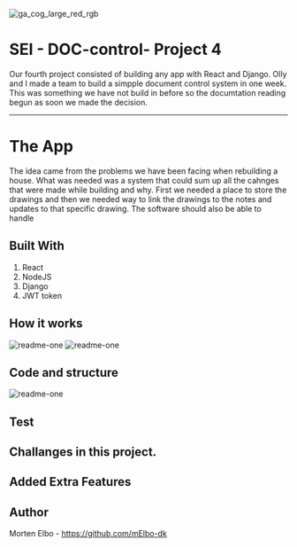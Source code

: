 ![ga_cog_large_red_rgb](https://cloud.githubusercontent.com/assets/40461/8183776/469f976e-1432-11e5-8199-6ac91363302b.png)

# SEI - DOC-control- Project 4
Our fourth project consisted of building any app with React and Django. Olly and I made a team to build a simpple document control system in one week. This was something we have not build in before so the documtation reading begun as soon we made the decision.

---

# The App
The idea came from the problems we have been facing when rebuilding a house. What was needed was a system that could sum up all the cahnges that were made while building and why. First we needed a place to store the drawings and then we needed way to link the drawings to the notes and updates to that specific drawing. The software should also be able to handle 

## Built With

1. React
2. NodeJS
3. Django
4. JWT token

## How it works



![readme-one](images/image-two.png)
![readme-one](images/image-one.png)



## Code and structure

 ![readme-one](images/seeds.png) 
 
## Test

## Challanges in this project.


## Added Extra Features


## Author

Morten Elbo - https://github.com/mElbo-dk
